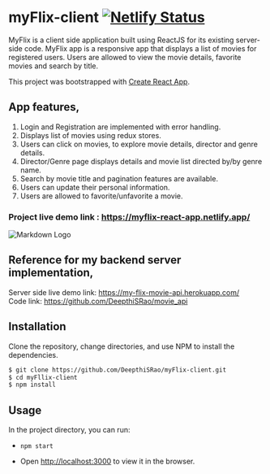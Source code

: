 # myFlix-client [![Netlify Status](https://api.netlify.com/api/v1/badges/c620301c-15de-48db-a787-c14c3896f93f/deploy-status)](https://app.netlify.com/sites/myflix-react-app/deploys)
MyFlix is a client side application built using ReactJS for its existing server-side code. MyFlix app is a responsive app that displays a list of movies for registered users. Users are allowed to view the movie details, favorite movies and search by title.

This project was bootstrapped with [Create React App](https://github.com/facebook/create-react-app).

## App features,

1. Login and Registration are implemented with error handling.
2. Displays list of movies using redux stores.
3. Users can click on movies, to explore movie details, director and genre details.
4. Director/Genre page displays details and movie list directed by/by genre name.
5. Search by movie title and pagination features are available.
6. Users can update their personal information.
7. Users are allowed to favorite/unfavorite a movie. 

### Project live demo link : https://myflix-react-app.netlify.app/
![Markdown Logo](/src/images/HomePage.png)

## Reference for my backend server implementation,
Server side live demo link: https://my-flix-movie-api.herokuapp.com/ <br>
            Code link: https://github.com/DeepthiSRao/movie_api

## Installation

Clone the repository, change directories, and use NPM to install the dependencies.

```bash
$ git clone https://github.com/DeepthiSRao/myFlix-client.git
$ cd myFllix-client
$ npm install
```

## Usage

In the project directory, you can run:

- `npm start`

- Open [http://localhost:3000](http://localhost:3000) to view it in the browser.
